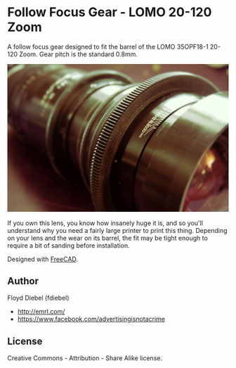 Follow Focus Gear - LOMO 20-120 Zoom
=============

A follow focus gear designed to fit the barrel of the LOMO 35OPF18-1 20-120 Zoom. Gear pitch is the standard 0.8mm.

![Image](https://github.com/fdiebel/lomo-35opf18-1-ff/blob/master/img/01.jpg)

If you own this lens, you know how insanely huge it is, and so you'll understand why you need a fairly large printer to print this thing. Depending on your lens and the wear on its barrel, the fit may be tight enough to require a bit of sanding before installation.  

Designed with [FreeCAD](http://www.freecadweb.org/).

Author
--------
Floyd Diebel (fdiebel)
* <http://emrl.com/>
* <https://www.facebook.com/advertisingisnotacrime> 

License
--------
Creative Commons - Attribution - Share Alike license.  
